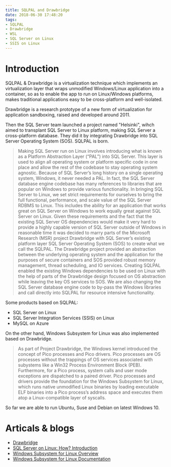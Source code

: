 ```yaml
---
title: SQLPAL and Drawbridge
date: 2018-06-30 17:48:20
tags:
- SQLPAL
- Drawbridge
- WSL
- SQL Server on Linux
- SSIS on Linux
---
```


# Introduction

SQLPAL & Drawbridge is a virtualization technique which implements an virtualization layer that wraps unmodified Windows/Linux application into a container, so as to enable the app to run on Linux/Windows platforms, makes traditional applications easy to be cross-platform and well-isolated.

Drawbridge is a research prototype of a new form of virtualization for application sandboxing, raised and developed around 2011.

Then the SQL Server team launched a project named "Helsinki", wihch aimed to transplant SQL Server to Linux platform, making SQL Server a cross-platform database. They did it by integrating Drawbridge into SQL Server Operating System (SOS). SQLPAL is born.

<!-- more -->

> Making SQL Server run on Linux involves introducing what is known as a Platform Abstraction Layer (“PAL”) into SQL Server. This layer is used to align all operating system or platform specific code in one place and allow the rest of the codebase to stay operating system agnostic. Because of SQL Server’s long history on a single operating system, Windows, it never needed a PAL. In fact, the SQL Server database engine codebase has many references to libraries that are popular on Windows to provide various functionality. In bringing SQL Server to Linux, we set strict requirements for ourselves to bring the full functional, performance, and scale value of the SQL Server RDBMS to Linux. This includes the ability for an application that works great on SQL Server on Windows to work equally great against SQL Server on Linux. Given these requirements and the fact that the existing SQL Server OS dependencies would make it very hard to provide a highly capable version of SQL Server outside of Windows in reasonable time it was decided to marry parts of the Microsoft Research (MSR) project Drawbridge with SQL Server’s existing platform layer SQL Server Operating System (SOS) to create what we call the SQLPAL. The Drawbridge project provided an abstraction between the underlying operating system and the application for the purposes of secure containers and SOS provided robust memory management, thread scheduling, and IO services. Creating SQLPAL enabled the existing Windows dependencies to be used on Linux with the help of parts of the Drawbridge design focused on OS abstraction while leaving the key OS services to SOS. We are also changing the SQL Server database engine code to by-pass the Windows libraries and call directly into SQLPAL for resource intensive functionality.

Some products based on SQLPAL:
- SQL Server on Linux
- SQL Server Integration Services (SSIS) on Linux
- MySQL on Azure

On the other hand, Windows Subsystem for Linux was also implemented based on Drawbridge.

> As part of Project Drawbridge, the Windows kernel introduced the concept of Pico processes and Pico drivers. Pico processes are OS processes without the trappings of OS services associated with subystems like a Win32 Process Environment Block (PEB). Furthermore, for a Pico process, system calls and user mode exceptions are dispatched to a paired driver. Pico processes and drivers provide the foundation for the Windows Subsystem for Linux, which runs native unmodified Linux binaries by loading executable ELF binaries into a Pico process’s address space and executes them atop a Linux-compatible layer of syscalls.

So far we are able to run Ubuntu, Suse and Debian on latest Windows 10.

# Articals & blogs

- [Drawbridge](https://www.microsoft.com/en-us/research/project/drawbridge/)
- [SQL Server on Linux: How? Introduction](https://cloudblogs.microsoft.com/sqlserver/2016/12/16/sql-server-on-linux-how-introduction/)
- [Windows Subsystem for Linux Overview](https://blogs.msdn.microsoft.com/wsl/2016/04/22/windows-subsystem-for-linux-overview/)
- [Windows Subsystem for Linux Documentation](https://docs.microsoft.com/en-us/windows/wsl/about)
